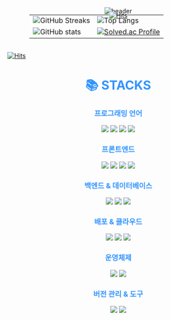 <div align="center" style="position: relative;">
  <!-- Hits Counter -->
  <div style="position: absolute; top: 10px; left: 50%; transform: translateX(-50%);">
    <a href="https://hits.seeyoufarm.com" target="_blank">
      <img src="https://hits.seeyoufarm.com/api/count/incr/badge.svg?url=https%3A%2F%2Fgithub.com%2Frtaeho&count_bg=%2326B4EB&title_bg=%23002984&icon=github.svg&icon_color=%23E7E7E7&title=Hits&edge_flat=true" alt="Hits">
    </a>
  </div>

  <!-- Header Section -->
  <img src="https://capsule-render.vercel.app/api?type=venom&color=0:00b4d8,100:0077b6&height=200&section=header&text=Taeho%20Ryu&fontSize=60&fontColor=ffffff" alt="header" />
</div>

<div align="center">
  <table style="border: none; width: 80%; margin: 0 auto; table-layout: fixed;">
        <tr style="border: none;">
          <td style="border: none; background-color: transparent; ">
        <img src="https://github-readme-streak-stats.herokuapp.com/?user=rtaeho&theme=dark&background=000000" alt="GitHub Streaks" />
      </td>
      <td style="border: none; background-color: transparent; ">
        <img src="https://github-readme-stats.vercel.app/api/top-langs/?username=rtaeho&layout=compact&theme=catppuccin_mocha" alt="Top Langs" />
      </td>
    </tr>
    <tr style="border: none;">
      <td style="border: none; background-color: transparent; ">
        <img src="https://github-readme-stats.vercel.app/api?username=rtaeho&show_icons=true&theme=holi" alt="GitHub stats"/>
      </td>
      <td style="border: none; background-color: transparent; ">
        <a href="https://solved.ac/ryou0920" target="_blank">
          <img src="http://mazassumnida.wtf/api/v2/generate_badge?boj=ryou0920" alt="Solved.ac Profile"/>
        </a>
      </td>
    </tr>

  </table>
</div>

<br>

[![Hits](https://hits.seeyoufarm.com/api/count/incr/badge.svg?url=https%3A%2F%2Fgithub.com%2Frtaeho&count_bg=%2326B4EB&title_bg=%23002984&icon=github.svg&icon_color=%23E7E7E7&title=Hits&edge_flat=true)](https://hits.seeyoufarm.com)

<div align="center"><h1 style="color: #007BFF; opacity: 0.8;">📚 STACKS</h1></div>

<div align="center" style="margin-top: 10px;"> 
  <h3 style="color: #007BFF; opacity: 0.8;">프로그래밍 언어</h3>
  <img src="https://img.shields.io/badge/Java-007396?style=for-the-badge&logo=java&logoColor=white">  
  <img src="https://img.shields.io/badge/Javascript-F7DF1E?style=for-the-badge&logo=javascript&logoColor=black">
  <img src="https://img.shields.io/badge/C-A8B9CC?style=for-the-badge&logo=c&logoColor=black">
  <img src="https://img.shields.io/badge/C++-00599C?style=for-the-badge&logo=cplusplus&logoColor=white">

  <h3 style="color: #007BFF; opacity: 0.8;">프론트엔드</h3>
  <img src="https://img.shields.io/badge/React-61DAFB?style=for-the-badge&logo=react&logoColor=black"> 
  <img src="https://img.shields.io/badge/HTML5-E34F26?style=for-the-badge&logo=html5&logoColor=white">
  <img src="https://img.shields.io/badge/CSS3-1572B6?style=for-the-badge&logo=css3&logoColor=white">
  <img src="https://img.shields.io/badge/Redux-764ABC?style=for-the-badge&logo=redux&logoColor=white">

  <h3 style="color: #007BFF; opacity: 0.8;">백엔드 & 데이터베이스</h3>
  <img src="https://img.shields.io/badge/Spring-6DB33F?style=for-the-badge&logo=spring&logoColor=white"> 
  <img src="https://img.shields.io/badge/Spring Boot-6DB33F?style=for-the-badge&logo=springboot&logoColor=white"> 
  <img src="https://img.shields.io/badge/MySQL-4479A1?style=for-the-badge&logo=mysql&logoColor=white">
  
  <h3 style="color: #007BFF; opacity: 0.8;">배포 & 클라우드</h3>
  <img src="https://img.shields.io/badge/Vercel-000000?style=for-the-badge&logo=vercel&logoColor=white">
  <img src="https://img.shields.io/badge/Amazon EC2-FF9900?style=for-the-badge&logo=amazonec2&logoColor=white">
  <img src="https://img.shields.io/badge/AWS-232F3E?style=for-the-badge&logo=amazonaws&logoColor=white">

  <h3 style="color: #007BFF; opacity: 0.8;">운영체제</h3>
  <img src="https://img.shields.io/badge/Linux-FCC624?style=for-the-badge&logo=linux&logoColor=white"> 
  <img src="https://img.shields.io/badge/MacOS-000000?style=for-the-badge&logo=macos&logoColor=white">

  <h3 style="color: #007BFF; opacity: 0.8;">버전 관리 & 도구</h3>
  <img src="https://img.shields.io/badge/Git-F05032?style=for-the-badge&logo=git&logoColor=white">
  <img src="https://img.shields.io/badge/GitHub-181717?style=for-the-badge&logo=github&logoColor=white">
</div>
